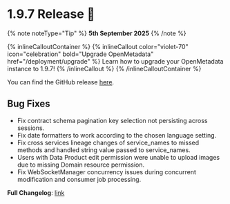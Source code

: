 # 1.9.7 Release 🎉

{% note noteType="Tip" %}
**5th September 2025**
{% /note %}

{% inlineCalloutContainer %}
{% inlineCallout
color="violet-70"
icon="celebration"
bold="Upgrade OpenMetadata"
href="/deployment/upgrade" %}
Learn how to upgrade your OpenMetadata instance to 1.9.7!
{% /inlineCallout %}
{% /inlineCalloutContainer %}

You can find the GitHub release [here](https://github.com/open-metadata/OpenMetadata/releases/tag/1.9.7-release).

## Bug Fixes

- Fix contract schema pagination key selection not persisting across sessions.
- Fix date formatters to work according to the chosen language setting.
- Fix cross services lineage changes of service_names to missed methods and handled string value passed to service_names.
- Users with Data Product edit permission were unable to upload images due to missing Domain resource permission.
- Fix WebSocketManager concurrency issues during concurrent modification and consumer job processing.

**Full Changelog**: [link](https://github.com/open-metadata/OpenMetadata/compare/1.9.6-release...1.9.7-release)
